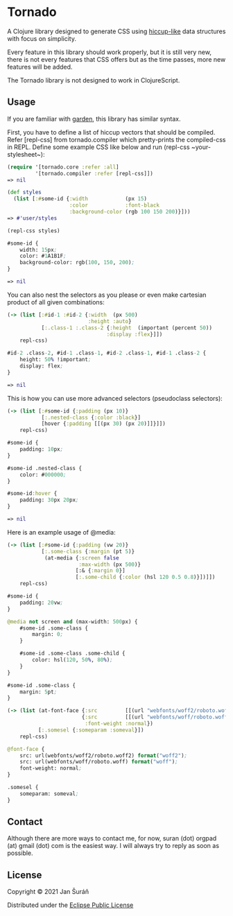 # Tornado

A Clojure library designed to generate CSS using [hiccup-like](https://github.com/weavejester/hiccup)
data structures with focus on simplicity.

Every feature in this library should work properly, but it is still very new, there is not every features that CSS
offers but as the time passes, more new features will be added.

The Tornado library is not designed to work in ClojureScript.

## Usage

If you are familiar with [garden](https://github.com/noprompt/garden), this library has similar syntax.

First, you have to define a list of hiccup vectors that should be compiled. Refer [repl-css] from tornado.compiler which
pretty-prints the compiled-css in REPL. Define some example CSS like below and run (repl-css ~your-stylesheet~):

```clojure
(require '[tornado.core :refer :all]
         '[tornado.compiler :refer [repl-css]])
=> nil

(def styles
  (list [:#some-id {:width            (px 15)
                    :color            :font-black
                    :background-color (rgb 100 150 200)}]))
=> #'user/styles

(repl-css styles)

#some-id {
    width: 15px;
    color: #1A1B1F;
    background-color: rgb(100, 150, 200);
}

=> nil
```

You can also nest the selectors as you please or even make cartesian product of all given combinations:

```clojure
(-> (list [:#id-1 :#id-2 {:width  (px 500)
                          :height :auto}
           [:.class-1 :.class-2 {:height  (important (percent 50))
                                :display :flex}]])
    repl-css)

#id-2 .class-2, #id-1 .class-1, #id-2 .class-1, #id-1 .class-2 {
    height: 50% !important;
    display: flex;
}

=> nil
```

This is how you can use more advanced selectors (pseudoclass selectors):

```clojure
(-> (list [:#some-id {:padding (px 10)}
           [:.nested-class {:color :black}]
           [hover {:padding [[(px 30) (px 20)]]}]])
    repl-css)

#some-id {
    padding: 10px;
}

#some-id .nested-class {
    color: #000000;
}

#some-id:hover {
    padding: 30px 20px;
}

=> nil
```

Here is an example usage of @media:

```clojure
(-> (list [:#some-id {:padding (vw 20)}
           [:.some-class {:margin (pt 5)}
            (at-media {:screen false
                       :max-width (px 500)}
                      [:& {:margin 0}]
                      [:.some-child {:color (hsl 120 0.5 0.8)}])]])
    repl-css)

#some-id {
    padding: 20vw;
}

@media not screen and (max-width: 500px) {
    #some-id .some-class {
        margin: 0;
    }

    #some-id .some-class .some-child {
        color: hsl(120, 50%, 80%);
    }
}

#some-id .some-class {
    margin: 5pt;
}
```

```clojure
(-> (list (at-font-face {:src         [[(url "webfonts/woff2/roboto.woff2") (css-format :woff2)]]}
                        {:src         [[(url "webfonts/woff/roboto.woff") (css-format :woff)]]
                         :font-weight :normal})
          [:.somesel {:someparam :someval}])
    repl-css)

@font-face {
    src: url(webfonts/woff2/roboto.woff2) format("woff2");
    src: url(webfonts/woff/roboto.woff) format("woff");
    font-weight: normal;
}

.somesel {
    someparam: someval;
}
```

## Contact

Although there are more ways to contact me, for now, suran (dot) orgpad (at) gmail (dot) com is the easiest way. I will
always try to reply as soon as possible.

## License

Copyright © 2021 Jan Šuráň

Distributed under the [Eclipse Public License](#http://www.eclipse.org/legal/epl-2.0.)